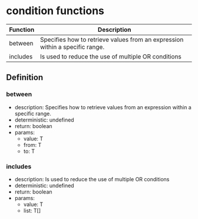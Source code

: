 # condition functions

|Function    |Description                                   |
|------------|----------------------------------------------|
|between|Specifies how to retrieve values from an expression within a specific range.|
|includes|Is used to reduce the use of multiple OR conditions|

## Definition

### between

- description: Specifies how to retrieve values from an expression within a specific range.
- deterministic: undefined
- return: boolean
- params:
	- value: T
	- from: T
	- to: T

### includes

- description: Is used to reduce the use of multiple OR conditions
- deterministic: undefined
- return: boolean
- params:
	- value: T
	- list: T[]
